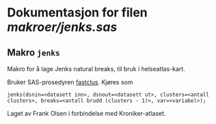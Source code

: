 
# Dokumentasjon for filen *makroer/jenks.sas*


## Makro `jenks`

Makro for å lage Jenks natural breaks, til bruk i helseatlas-kart.

Bruker SAS-prosedyren [fastclus](https://support.sas.com/documentation/onlinedoc/stat/132/fastclus.pdf). Kjøres som
```sas
jenks(dsnin=<datasett inn>, dsnout=<datasett ut>, clusters=<antall clusters>, breaks=<antall brudd (clusters - 1)>, var=<variabel>);
```

Laget av Frank Olsen i forbindelse med Kroniker-atlaset.
